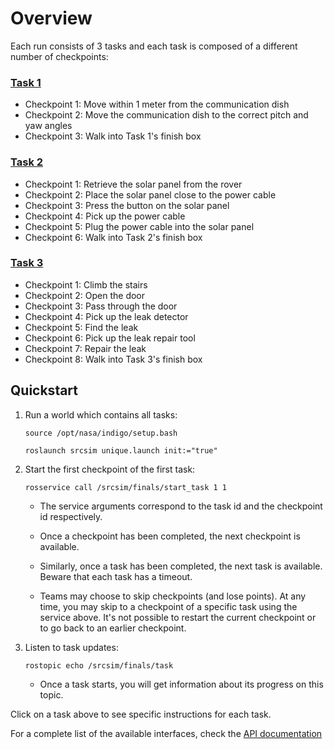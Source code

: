 # Overview

Each run consists of 3 tasks and each task is composed of a different number of
checkpoints:

### [Task 1](https://bitbucket.org/osrf/srcsim/wiki/finals_task1)

* Checkpoint 1: Move within 1 meter from the communication dish
* Checkpoint 2: Move the communication dish to the correct pitch and yaw angles
* Checkpoint 3: Walk into Task 1's finish box

### [Task 2](https://bitbucket.org/osrf/srcsim/wiki/finals_task2)

* Checkpoint 1: Retrieve the solar panel from the rover
* Checkpoint 2: Place the solar panel close to the power cable
* Checkpoint 3: Press the button on the solar panel
* Checkpoint 4: Pick up the power cable
* Checkpoint 5: Plug the power cable into the solar panel
* Checkpoint 6: Walk into Task 2's finish box

### [Task 3](https://bitbucket.org/osrf/srcsim/wiki/finals_task3)

* Checkpoint 1: Climb the stairs
* Checkpoint 2: Open the door
* Checkpoint 3: Pass through the door
* Checkpoint 4: Pick up the leak detector
* Checkpoint 5: Find the leak
* Checkpoint 6: Pick up the leak repair tool
* Checkpoint 7: Repair the leak
* Checkpoint 8: Walk into Task 3's finish box

## Quickstart

1. Run a world which contains all tasks:

    ```
    source /opt/nasa/indigo/setup.bash
    ```

    ```
    roslaunch srcsim unique.launch init:="true"
    ```

1. Start the first checkpoint of the first task:

    ```
    rosservice call /srcsim/finals/start_task 1 1
    ```

    * The service arguments correspond to the task id and the checkpoint id
    respectively.

    * Once a checkpoint has been completed, the next checkpoint is available.

    * Similarly, once a task has been completed, the next task is available.
    Beware that each task has a timeout.

    * Teams may choose to skip checkpoints (and lose points). At any time, you may
    skip to a checkpoint of a specific task using the service above. It's not
    possible to restart the current checkpoint or to go back to an earlier
    checkpoint.

1. Listen to task updates:

    ```
    rostopic echo /srcsim/finals/task
    ```

    * Once a task starts, you will get information about its progress on this
    topic.

Click on a task above to see specific instructions for each task.

For a complete list of the available interfaces, check the
[API documentation](https://bitbucket.org/osrf/srcsim/wiki/api)